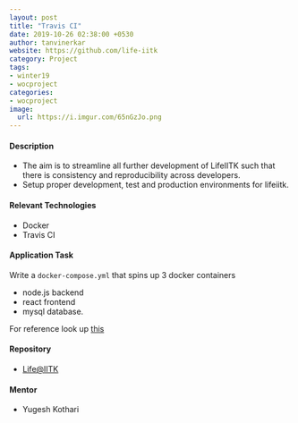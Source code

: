 ```yaml
---
layout: post
title: "Travis CI"
date: 2019-10-26 02:38:00 +0530
author: tanvinerkar
website: https://github.com/life-iitk
category: Project
tags:
- winter19
- wocproject
categories:
- wocproject
image:
  url: https://i.imgur.com/65nGzJo.png
---
```


#### Description

- The aim is to streamline all further development of LifeIITK such that there is consistency and reproducibility across developers. 
- Setup proper development, test and production environments for lifeiitk.

#### Relevant Technologies
- Docker
- Travis CI

#### Application Task
Write a ```docker-compose.yml``` that spins up 3 docker containers
 - node.js backend
 - react frontend
 - mysql database.  


For reference look up [this](https://github.com/yugeshk/hotel-management/blob/master/docker-compose.yml)

#### Repository
- [Life@IITK](https://github.com/life-iitk)

#### Mentor
- Yugesh Kothari